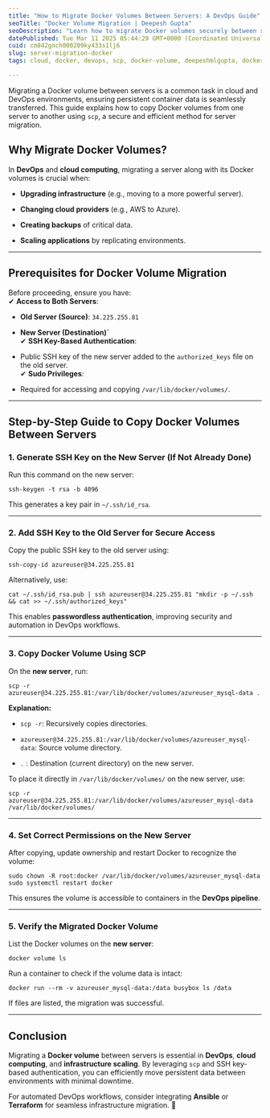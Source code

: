 ```yaml
---
title: "How to Migrate Docker Volumes Between Servers: A DevOps Guide"
seoTitle: "Docker Volume Migration | Deepesh Gupta"
seoDescription: "Learn how to migrate Docker volumes securely between servers using SCP. This step-by-step DevOps guide by Deepesh Gupta covers SSH setup, volume transfer."
datePublished: Tue Mar 11 2025 05:44:29 GMT+0000 (Coordinated Universal Time)
cuid: cm842gnch000209ky433s1lj6
slug: server-migration-docker
tags: cloud, docker, devops, scp, docker-volume, deepeshmlgupta, docker-volume-migration, devops-server-migration

---
```


Migrating a Docker volume between servers is a common task in cloud and DevOps environments, ensuring persistent container data is seamlessly transferred. This guide explains how to copy Docker volumes from one server to another using `scp`, a secure and efficient method for server migration.

## **Why Migrate Docker Volumes?**

In **DevOps** and **cloud computing**, migrating a server along with its Docker volumes is crucial when:

* **Upgrading infrastructure** (e.g., moving to a more powerful server).
    
* **Changing cloud providers** (e.g., AWS to Azure).
    
* **Creating backups** of critical data.
    
* **Scaling applications** by replicating environments.
    

---

## **Prerequisites for Docker Volume Migration**

Before proceeding, ensure you have:  
✔ **Access to Both Servers**:

* **Old Server (Source)**: `34.225.255.81`
    
* **New Server (Destination)\`**  
    ✔ **SSH Key-Based Authentication**:
    
* Public SSH key of the new server added to the `authorized_keys` file on the old server.  
    ✔ **Sudo Privileges**:
    
* Required for accessing and copying `/var/lib/docker/volumes/`.
    

---

## **Step-by-Step Guide to Copy Docker Volumes Between Servers**

### **1\. Generate SSH Key on the New Server (If Not Already Done)**

Run this command on the new server:

```plaintext
ssh-keygen -t rsa -b 4096
```

This generates a key pair in `~/.ssh/id_rsa`.

---

### **2\. Add SSH Key to the Old Server for Secure Access**

Copy the public SSH key to the old server using:

```plaintext
ssh-copy-id azureuser@34.225.255.81
```

Alternatively, use:

```plaintext
cat ~/.ssh/id_rsa.pub | ssh azureuser@34.225.255.81 "mkdir -p ~/.ssh && cat >> ~/.ssh/authorized_keys"
```

This enables **passwordless authentication**, improving security and automation in DevOps workflows.

---

### **3\. Copy Docker Volume Using SCP**

On the **new server**, run:

```plaintext
scp -r azureuser@34.225.255.81:/var/lib/docker/volumes/azureuser_mysql-data .
```

**Explanation:**

* `scp -r`: Recursively copies directories.
    
* `azureuser@34.225.255.81:/var/lib/docker/volumes/azureuser_mysql-data`: Source volume directory.
    
* `.` : Destination (current directory) on the new server.
    

To place it directly in `/var/lib/docker/volumes/` on the new server, use:

```plaintext
scp -r azureuser@34.225.255.81:/var/lib/docker/volumes/azureuser_mysql-data /var/lib/docker/volumes/
```

---

### **4\. Set Correct Permissions on the New Server**

After copying, update ownership and restart Docker to recognize the volume:

```plaintext
sudo chown -R root:docker /var/lib/docker/volumes/azureuser_mysql-data
sudo systemctl restart docker
```

This ensures the volume is accessible to containers in the **DevOps pipeline**.

---

### **5\. Verify the Migrated Docker Volume**

List the Docker volumes on the **new server**:

```plaintext
docker volume ls
```

Run a container to check if the volume data is intact:

```plaintext
docker run --rm -v azureuser_mysql-data:/data busybox ls /data
```

If files are listed, the migration was successful.

---

## **Conclusion**

Migrating a **Docker volume** between servers is essential in **DevOps**, **cloud computing**, and **infrastructure scaling**. By leveraging `scp` and SSH key-based authentication, you can efficiently move persistent data between environments with minimal downtime.

For automated DevOps workflows, consider integrating **Ansible** or **Terraform** for seamless infrastructure migration. 🚀